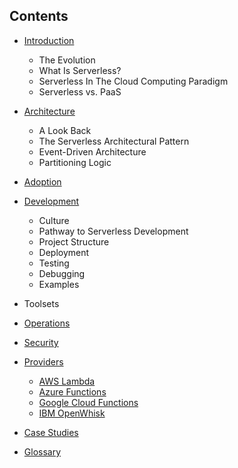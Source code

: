 <!--
title: Table of Contents
menuText: Table of Contents
menuOrder: 4
description: Table of contents for the guide
layout: Doc
-->

## Contents

* [Introduction](./introduction.md)
    * The Evolution
    * What Is Serverless?
    * Serverless In The Cloud Computing Paradigm
    * Serverless vs. PaaS
      
* [Architecture](./architecture/README.md)
    * A Look Back
    * The Serverless Architectural Pattern
    * Event-Driven Architecture
    * Partitioning Logic

* [Adoption](./adoption/README.md)

* [Development](./dev/README.md)
    * Culture
    * Pathway to Serverless Development
    * Project Structure
    * Deployment
    * Testing
    * Debugging
    * Examples

* Toolsets

* [Operations](./ops/README.md)

* [Security](./security/README.md)

* [Providers](./providers/README.md)
    * [AWS Lambda](./providers/aws.md)
    * [Azure Functions](./providers/azure.md)
    * [Google Cloud Functions](./providers/gcf.md)
    * [IBM OpenWhisk](./providers/openwhisk.md)

* [Case Studies](./case_studies/README.md)

* [Glossary](./glossary.md)

